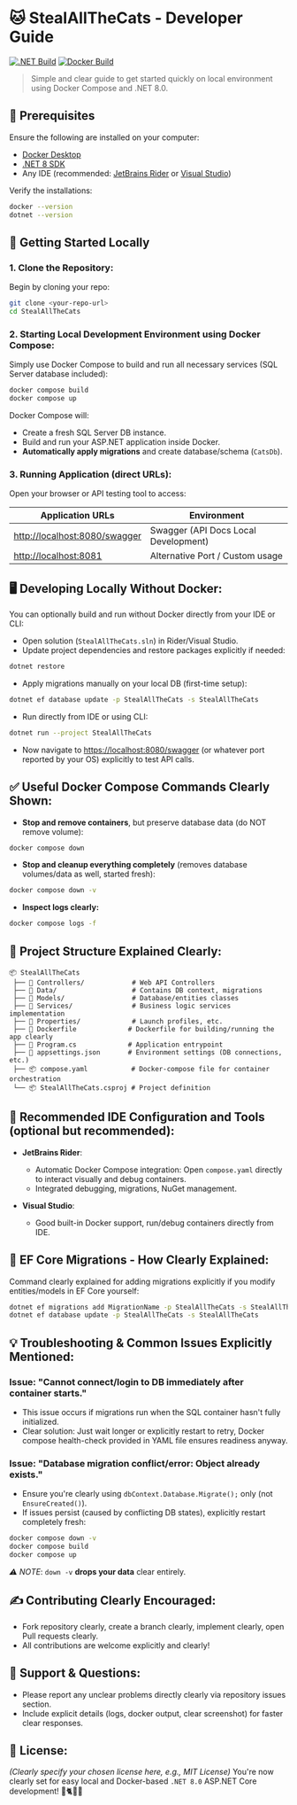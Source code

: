 # 🐱 StealAllTheCats - Developer Guide

[![.NET Build](https://github.com/devblaze/StealAllTheCats/actions/workflows/dotnet.yml/badge.svg)](https://github.com/<your-github-username>/<your-repository-name>/actions/workflows/dotnet.yml)
[![Docker Build](https://github.com/devblaze/StealAllTheCats/actions/workflows/docker-image.yml/badge.svg)](https://github.com/<your-github-username>/<your-repository-name>/actions/workflows/docker-image.yml)

> Simple and clear guide to get started quickly on local environment using Docker Compose and .NET 8.0.

## 🔧 Prerequisites
Ensure the following are installed on your computer:
- [Docker Desktop](https://www.docker.com/products/docker-desktop/)
- [.NET 8 SDK](https://dotnet.microsoft.com/en-us/download/dotnet/8.0)
- Any IDE (recommended: [JetBrains Rider](https://www.jetbrains.com/rider/) or [Visual Studio](https://visualstudio.microsoft.com/downloads/))

Verify the installations:
``` bash
docker --version
dotnet --version
```
## 🚀 Getting Started Locally
### 1. Clone the Repository:
Begin by cloning your repo:
``` bash
git clone <your-repo-url>
cd StealAllTheCats
```
### 2. Starting Local Development Environment using Docker Compose:
Simply use Docker Compose to build and run all necessary services (SQL Server database included):
``` bash
docker compose build
docker compose up
```
Docker Compose will:
- Create a fresh SQL Server DB instance.
- Build and run your ASP.NET application inside Docker.
- **Automatically apply migrations** and create database/schema (`CatsDb`).

### 3. Running Application (direct URLs):
Open your browser or API testing tool to access:

| Application URLs | Environment |
| --- | --- |
| [http://localhost:8080/swagger](http://localhost:8080/swagger) | Swagger (API Docs Local Development) |
| [http://localhost:8081](http://localhost:8081) | Alternative Port / Custom usage |
## 🖥 Developing Locally Without Docker:
You can optionally build and run without Docker directly from your IDE or CLI:
- Open solution (`StealAllTheCats.sln`) in Rider/Visual Studio.
- Update project dependencies and restore packages explicitly if needed:
``` bash
dotnet restore
```
- Apply migrations manually on your local DB (first-time setup):
``` bash
dotnet ef database update -p StealAllTheCats -s StealAllTheCats
```
- Run directly from IDE or using CLI:
``` bash
dotnet run --project StealAllTheCats
```
- Now navigate to [https://localhost:8080/swagger](https://localhost:8080/swagger) (or whatever port reported by your OS) explicitly to test API calls.

## ✅ Useful Docker Compose Commands Clearly Shown:
- **Stop and remove containers**, but preserve database data (do NOT remove volume):
``` bash
docker compose down
```
- **Stop and cleanup everything completely** (removes database volumes/data as well, started fresh):
``` bash
docker compose down -v
```
- **Inspect logs clearly:**
``` bash
docker compose logs -f
```
## 🧹 Project Structure Explained Clearly:
``` 
📦 StealAllTheCats
 ├── 📁 Controllers/            # Web API Controllers
 ├── 📁 Data/                   # Contains DB context, migrations
 ├── 📁 Models/                 # Database/entities classes
 ├── 📁 Services/               # Business logic services implementation
 ├── 📁 Properties/             # Launch profiles, etc.
 ├── 🐋 Dockerfile             # Dockerfile for building/running the app clearly
 ├── 📜 Program.cs             # Application entrypoint
 ├── 📜 appsettings.json       # Environment settings (DB connections, etc.)
 ├── 📦 compose.yaml           # Docker-compose file for container orchestration
 └── 📦 StealAllTheCats.csproj # Project definition
```
## 🌟 Recommended IDE Configuration and Tools (optional but recommended):
- **JetBrains Rider**:
    - Automatic Docker Compose integration: Open `compose.yaml` directly to interact visually and debug containers.
    - Integrated debugging, migrations, NuGet management.

- **Visual Studio**:
    - Good built-in Docker support, run/debug containers directly from IDE.

## 📖 EF Core Migrations - How Clearly Explained:
Command clearly explained for adding migrations explicitly if you modify entities/models in EF Core yourself:
``` bash
dotnet ef migrations add MigrationName -p StealAllTheCats -s StealAllTheCats
dotnet ef database update -p StealAllTheCats -s StealAllTheCats
```
## 💡 Troubleshooting & Common Issues Explicitly Mentioned:
### Issue: "Cannot connect/login to DB immediately after container starts."
- This issue occurs if migrations run when the SQL container hasn't fully initialized.
- Clear solution: Just wait longer or explicitly restart to retry, Docker compose health-check provided in YAML file ensures readiness anyway.

### Issue: "Database migration conflict/error: Object already exists."
- Ensure you're clearly using `dbContext.Database.Migrate();` only (not `EnsureCreated()`).
- If issues persist (caused by conflicting DB states), explicitly restart completely fresh:
``` bash
docker compose down -v
docker compose build
docker compose up
```
_⚠️ NOTE_: `down -v` **drops your data** clear entirely.
## ✍️ Contributing Clearly Encouraged:
- Fork repository clearly, create a branch clearly, implement clearly, open Pull requests clearly.
- All contributions are welcome explicitly and clearly!

## 🚨 Support & Questions:
- Please report any unclear problems directly clearly via repository issues section.
- Include explicit details (logs, docker output, clear screenshot) for faster clear responses.

## 📝 License:
_(Clearly specify your chosen license here, e.g., MIT License)_
You're now clearly set for easy local and Docker-based `.NET 8.0` ASP.NET Core development! 🚀🐈🧑‍💻
